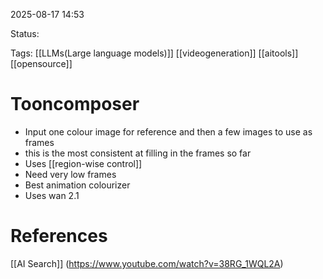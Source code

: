 
2025-08-17 14:53

Status:

Tags: [[LLMs(Large language models)]] [[videogeneration]] [[aitools]] [[opensource]] 




# Tooncomposer

- Input one colour image for reference and then a few images to use as frames
- this is the most consistent at filling in the frames so far 
- Uses [[region-wise control]] 
- Need very low frames
- Best animation colourizer
- Uses wan 2.1



# References
[[AI Search]] (https://www.youtube.com/watch?v=38RG_1WQL2A)